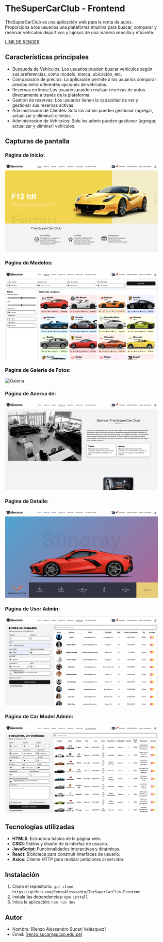 
# TheSuperCarClub - Frontend

TheSuperCarClub es una aplicación web para la renta de autos. Proporciona a los usuarios una plataforma intuitiva para buscar, comparar y reservar vehículos deportivos y lujosos de una manera sencilla y eficiente.

[LINK DE RENDER](https://thesupercarclub-frontend.onrender.com/)

## Características principales

- Busqueda de Vehículos: Los usuarios pueden buscar vehículos según sus preferencias, como modelo, marca, ubicación, etc.
- Comparación de precios: La aplicación permite a los usuarios comparar precios entre diferentes opciones de vehículos.
- Reservas en línea: Los usuarios pueden realizar reservas de autos directamente a través de la plataforma.
- Gestión de reservas: Los usuarios tienen la capacidad de ver y gestionar sus reservas activas.
- Administracion de Clientes: Solo los admin pueden gestionar (agregar, actualizar y eliminar) clientes.
- Administracion de Vehículos: Solo los admin pueden gestionar (agregar, actualizar y eliminar) vehículos.

## Capturas de pantalla
### Página de Inicio:
![Inicio](https://github.com/RenzoAlessandro/TheSuperCarClub-Assets/blob/main/Screenshot/Captura-01.png?raw=true)
### Página de Modelos:
![Modelos](https://github.com/RenzoAlessandro/TheSuperCarClub-Assets/blob/main/Screenshot/Captura-02.png?raw=true)
### Página de Galeria de Fotos:
![Galeria](https://github.com/RenzoAlessandro/TheSuperCarClub-Assets/blob/main/Screenshot/Captura-03.png?raw=true)
### Página de Acerca de:
![Acerca](https://github.com/RenzoAlessandro/TheSuperCarClub-Assets/blob/main/Screenshot/Captura-04.png?raw=true)
### Página de Detalle:
![Acerca](https://github.com/RenzoAlessandro/TheSuperCarClub-Assets/blob/main/Screenshot/Captura-07.png?raw=true)
### Página de User Admin:
![User](https://github.com/RenzoAlessandro/TheSuperCarClub-Assets/blob/main/Screenshot/Captura-05.png?raw=true)
### Página de Car Model Admin:
![Model](https://github.com/RenzoAlessandro/TheSuperCarClub-Assets/blob/main/Screenshot/Captura-06.png?raw=true)


## Tecnologías utilizadas
- **HTML5**: Estructura básica de la página web.
- **CSS3**: Estilos y diseño de la interfaz de usuario.
- **JavaScript**: Funcionalidades interactivas y dinámicas.
- **React**: Biblioteca para construir interfaces de usuario.
- **Axios**: Cliente HTTP para realizar peticiones al servidor.

## Instalación
1. Clona el repositorio: `git clone https://github.com/RenzoAlessandro/TheSuperCarClub-Frontend`
2. Instala las dependencias: `npm install`
3. Inicia la aplicación: `npm run dev`

## Autor
- Nombre: [Renzo Alessandro Sucari Velásquez] 
- Email: [renzo.sucari@ucsp.edu.pe]
